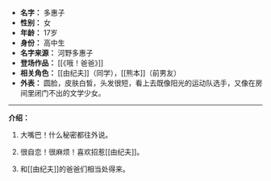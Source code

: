 
- **名字：** 多惠子
- **性别：** 女
- **年龄：** 17岁
- **身份：** 高中生
- **名字来源：** 河野多惠子
- **登场作品：** [[《哦！爸爸》]]
- **相关角色：** [[由纪夫]]（同学），[[熊本]]（前男友）
- **外表：** 圆脸，皮肤白皙，头发很短，看上去既像阳光的运动队选手，又像在房间里闭门不出的文学少女。

---

**介绍：** 

1. 大嘴巴！什么秘密都往外说。

2. 很自恋！很麻烦！喜欢招惹[[由纪夫]]。

3. 和[[由纪夫]]的爸爸们相当处得来。